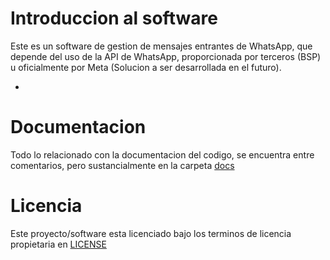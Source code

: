 # Introduccion al software

Este es un software de gestion de mensajes entrantes de WhatsApp, que depende del uso de la API de WhatsApp, proporcionada por terceros (BSP) u oficialmente por Meta (Solucion a ser desarrollada en el futuro).

- 

# Documentacion

Todo lo relacionado con la documentacion del codigo, se encuentra entre comentarios, pero sustancialmente en la carpeta [docs]()

# Licencia

Este proyecto/software esta licenciado bajo los terminos de licencia propietaria en [LICENSE](./LICENSE)